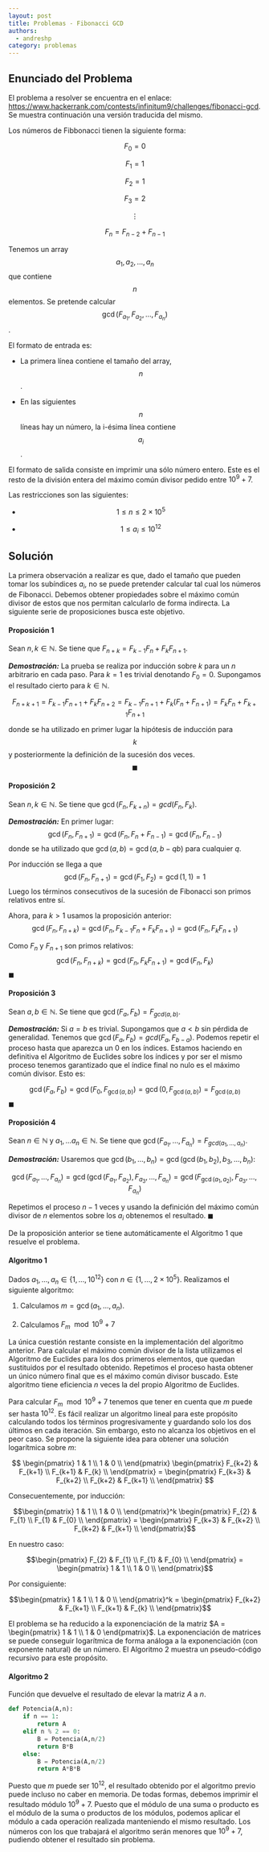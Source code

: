 ```yaml
---
layout: post
title: Problemas - Fibonacci GCD
authors:
  - andreshp
category: problemas
---
```


## Enunciado del Problema

El problema a resolver se encuentra en el enlace: <https://www.hackerrank.com/contests/infinitum9/challenges/fibonacci-gcd>. Se muestra continuación una versión traducida del mismo.

Los números de Fibbonacci tienen la siguiente forma:

$$F_0 = 0$$

$$F_1 = 1$$

$$F_2 = 1$$

$$F_3 = 2$$

$$\vdots$$

$$F_n = F_{n-2} + F_{n-1}$$

Tenemos un array $$a_1,a_2,\dots,a_n$$ que contiene $$n$$ elementos. Se pretende calcular $$\gcd(F_{a_1},F_{a_2},\dots,F_{a_n})$$.

El formato de entrada es:

-   La primera línea contiene el tamaño del array, $$n$$.

-   En las siguientes $$n$$ líneas hay un número, la i-ésima línea
    contiene $$a_i$$.

El formato de salida consiste en imprimir una sólo número entero. Este es el resto de la división entera del máximo común divisor pedido entre $10^9+7$.

Las restricciones son las siguientes:

-   $$1 \leq n \leq 2 \times 10^5$$

-   $$1 \leq a_i \leq 10^{12}$$

## Solución

La primera observación a realizar es que, dado el tamaño que pueden tomar los subíndices $a_i$, no se puede pretender calcular tal cual los números de Fibonacci. Debemos obtener propiedades sobre el máximo común divisor de estos que nos permitan calcularlo de forma indirecta. La siguiente serie de proposiciones busca este objetivo.

#### Proposición 1
Sean $n, k \in \mathbb{N}$. Se tiene que $F_{n+k} = F_{k-1}F_n + F_k F_{n+1}$.

***Demostración:***
La prueba se realiza por inducción sobre $k$ para un $n$ arbitrario en
cada paso. Para $k=1$ es trivial denotando $F_0 = 0$. Supongamos el
resultado cierto para $k \in \mathbb{N}$.

$$F_{n+k+1} = F_{k-1}F_{n+1} + F_k F_{n+2} = F_{k-1}F_{n+1} + F_k (F_{n} + F_{n+1}) = F_{k}F_n + F_{k+1} F_{n+1}$$

donde se ha utilizado en primer lugar la hipótesis de inducción para $$k$$ y posteriormente la definición de la sucesión dos veces.
$$\blacksquare$$

#### Proposición 2
Sean $n, k \in \mathbb{N}$. Se tiene que $\gcd(F_n, F_{k+n}) = gcd(F_n, F_k)$.

***Demostración:***
En primer lugar:
$$ \gcd(F_n, F_{n+1}) = \gcd(F_{n}, F_{n}+F_{n-1}) = \gcd(F_{n}, F_{n-1}) $$
donde se ha utilizado que $\gcd(a,b) = \gcd(a,b-qb)$ para cualquier $q$.

Por inducción se llega a que
$$\gcd(F_n, F_{n+1}) = \gcd(F_{1}, F_{2}) = \gcd(1,1) = 1$$ 
Luego los términos consecutivos de la sucesión de Fibonacci son primos relativos entre sí.

Ahora, para $k > 1$ usamos la proposición anterior:
$$\gcd(F_n, F_{n+k}) = \gcd(F_n, F_{k-1}F_n + F_k F_{n+1}) = \gcd(F_n, F_k F_{n+1})$$

Como $F_n$ y $F_{n+1}$ son primos relativos:
$$\gcd(F_n, F_{n+k}) = \gcd(F_n, F_k F_{n+1}) = \gcd(F_n, F_k)$$
$\blacksquare$

#### Proposición 3
Sean $a, b \in \mathbb{N}$. Se tiene que $\gcd(F_a, F_b) = F_{gcd(a, b)}$.

***Demostración:***
Si $a=b$ es trivial. Supongamos que $a < b$ sin pérdida de generalidad. Tenemos que $\gcd(F_a, F_b) = gcd(F_a, F_{b-a})$. Podemos repetir el proceso hasta que aparezca un 0 en los índices. Estamos haciendo en definitiva el Algoritmo de Euclides sobre los índices y por ser el mismo proceso tenemos garantizado que el índice final no nulo es el máximo común divisor. Esto es:

$$\gcd(F_a, F_b) = \gcd(F_0, F_{\gcd(a,b)}) = \gcd(0, F_{\gcd(a,b)}) = F_{\gcd(a,b)}$$
$\blacksquare$

#### Proposición 4
Sean $n \in \mathbb{N}$ y $a_1, \dots a_n \in \mathbb{N}$. Se tiene que
$\gcd(F_{a_1}, \dots, F_{a_n}) = F_{gcd(a_1, \dots, a_n)}$.

***Demostración:***
Usaremos que $\gcd(b_1, \dots, b_n) = \gcd( \gcd(b_1, b_2), b_3, \dots, b_n)$:

$$\gcd(F_{a_1}, \dots, F_{a_n}) = \gcd(\gcd(F_{a_1},F_{a_2}), F_{a_3}, \dots, F_{a_n}) = \gcd(F_{\gcd(a_1, a_2)}, F_{a_3}, \dots, F_{a_n})$$

Repetimos el proceso $n-1$ veces y usando la definición del máximo común divisor de $n$ elementos sobre los $a_i$ obtenemos el resultado.
$\blacksquare$

De la proposición anterior se tiene automáticamente el Algoritmo 1 que resuelve el problema.

#### Algoritmo 1
Dados $a_1, \dots, a_n \in \{1, \dots, 10^{12}\}$ con $n \in \{1, \dots, 2\times10^5\}$. Realizamos el siguiente algoritmo:

1.  Calculamos $m = \gcd(a_1, \dots, a_n)$.

2.  Calculamos $F_m \mod 10^9+7$


La única cuestión restante consiste en la implementación del algoritmo anterior. Para calcular el máximo común divisor de la lista utilizamos el Algoritmo de Euclides para los dos primeros elementos, que quedan sustituidos por el resultado obtenido. Repetimos el proceso hasta obtener un único número final que es el máximo común divisor buscado. Este algoritmo tiene eficiencia $n$ veces la del propio Algoritmo de Euclides.

Para calcular $F_m \mod 10^9+7$ tenemos que tener en cuenta que $m$ puede ser hasta $10^{12}$. Es fácil realizar un algoritmo lineal para este propósito calculando todos los términos progresivamente y guardando solo los dos últimos en cada iteración. Sin embargo, esto no alcanza los objetivos en el peor caso. Se propone la siguiente idea para obtener una solución logarítmica sobre $m$:

$$  \begin{pmatrix}
            1 & 1 \\
            1 & 0 \\
        \end{pmatrix}
        \begin{pmatrix}
            F_{k+2} & F_{k+1} \\
            F_{k+1} & F_{k} \\
        \end{pmatrix}
        =
        \begin{pmatrix}
            F_{k+3} & F_{k+2} \\
            F_{k+2} & F_{k+1} \\
    \end{pmatrix}  $$

Consecuentemente, por inducción:

$$\begin{pmatrix}
            1 & 1 \\
            1 & 0 \\
        \end{pmatrix}^k
        \begin{pmatrix}
            F_{2} & F_{1} \\
            F_{1} & F_{0} \\
        \end{pmatrix}
        =
        \begin{pmatrix}
            F_{k+3} & F_{k+2} \\
            F_{k+2} & F_{k+1} \\
        \end{pmatrix}$$

En nuestro caso:

$$\begin{pmatrix}
            F_{2} & F_{1} \\
            F_{1} & F_{0} \\
        \end{pmatrix}
        =
        \begin{pmatrix}
            1 & 1 \\
            1 & 0 \\
        \end{pmatrix}$$

Por consiguiente:

$$\begin{pmatrix}
            1 & 1 \\
            1 & 0 \\
        \end{pmatrix}^k
        =
        \begin{pmatrix}
            F_{k+2} & F_{k+1} \\
            F_{k+1} & F_{k} \\
        \end{pmatrix}$$

El problema se ha reducido a la exponenciación de la matriz $A = \begin{pmatrix} 1 & 1 \\ 1 & 0 \end{pmatrix}$. La exponenciación de matrices se puede conseguir logarítmica de forma análoga a la exponenciación (con exponente natural) de un número. El Algoritmo 2 muestra un pseudo-código recursivo para este propósito.

#### Algoritmo 2
Función que devuelve el resultado de elevar la matriz $A$ a $n$.
~~~python
def Potencia(A,n):
    if n == 1:
        return A
    elif n % 2 == 0:
        B = Potencia(A,n/2)
        return B*B
    else:
        B = Potencia(A,n/2)
        return A*B*B
~~~


Puesto que $m$ puede ser $10^{12}$, el resultado obtenido por el algoritmo previo puede incluso no caber en memoria. De todas formas, debemos imprimir el resultado módulo $10^9+7$. Puesto que el módulo de una suma o producto es el módulo de la suma o productos de los módulos, podemos aplicar el módulo a cada operación realizada manteniendo el mismo resultado. Los números con los que trabajará el algoritmo serán menores que $10^9+7$, pudiendo obtener el resultado sin problema.
